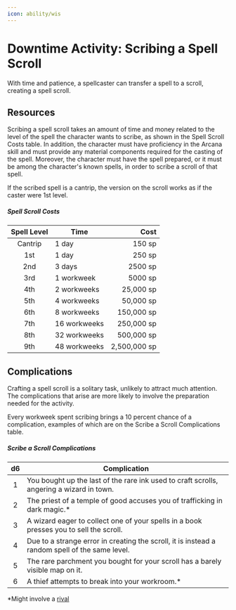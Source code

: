 ```yaml
---
icon: ability/wis
---
```


# Downtime Activity: Scribing a Spell Scroll

With time and patience, a spellcaster can transfer a spell to a scroll, creating a spell scroll.

## Resources

Scribing a spell scroll takes an amount of time and money related to the level of the spell the character wants to scribe, as shown in the Spell Scroll Costs table. In addition, the character must have proficiency in the Arcana skill and must provide any material components required for the casting of the spell. Moreover, the character must have the spell prepared, or it must be among the character's known spells, in order to scribe a scroll of that spell.

If the scribed spell is a cantrip, the version on the scroll works as if the caster were 1st level.

##### Spell Scroll Costs

| Spell Level | Time | Cost |
|:-:|---|--:|
| Cantrip | 1 day | 150 sp |
| 1st | 1 day | 250 sp |
| 2nd | 3 days | 2500 sp |
| 3rd | 1 workweek | 5000 sp |
| 4th | 2 workweeks | 25,000 sp |
| 5th | 4 workweeks | 50,000 sp |
| 6th | 8 workweeks | 150,000 sp |
| 7th | 16 workweeks | 250,000 sp |
| 8th | 32 workweeks | 500,000 sp |
| 9th | 48 workweeks | 2,500,000 sp |

## Complications

Crafting a spell scroll is a solitary task, unlikely to attract much attention. The complications that arise are more likely to involve the preparation needed for the activity. 

Every workweek spent scribing brings a 10 percent chance of a complication, examples of which are on the Scribe a Scroll Complications table.

##### Scribe a Scroll Complications

| d6 | Complication |
|:-:|---|
| 1 | You bought up the last of the rare ink used to craft scrolls, angering a wizard in town. |
| 2 | The priest of a temple of good accuses you of trafficking in dark magic.* |
| 3 | A wizard eager to collect one of your spells in a book presses you to sell the scroll. |
| 4 | Due to a strange error in creating the scroll, it is instead a random spell of the same level. |
| 5 | The rare parchment you bought for your scroll has a barely visible map on it. |
| 6 | A thief attempts to break into your workroom.* |

*Might involve a [rival]

[rival]: index.md#rival
